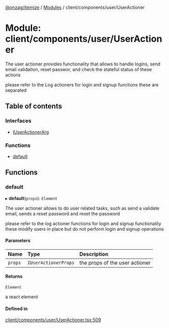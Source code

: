 [@onzag/itemize](../README.md) / [Modules](../modules.md) / client/components/user/UserActioner

# Module: client/components/user/UserActioner

The user actioner provides functionality that allows to handle logins,
send email validation, reset passwor, and check the stateful status
of these actions

please refer to the Log actioners for login and signup functions
these are separated

## Table of contents

### Interfaces

- [IUserActionerArg](../interfaces/client_components_user_UserActioner.IUserActionerArg.md)

### Functions

- [default](client_components_user_UserActioner.md#default)

## Functions

### default

▸ **default**(`props`): `Element`

The user actioner allows to do user related tasks, such as
send a validate email, sends a reset password and reset the password

please refer to the log actioner functions for login and signup functionality
these modify users in place but do not perform login and signup operations

#### Parameters

| Name | Type | Description |
| :------ | :------ | :------ |
| `props` | `IUserActionerProps` | the props of the user actioner |

#### Returns

`Element`

a react element

#### Defined in

[client/components/user/UserActioner.tsx:509](https://github.com/onzag/itemize/blob/f2f29986/client/components/user/UserActioner.tsx#L509)
